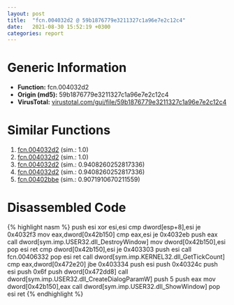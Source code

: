 ```yaml
---
layout: post
title:  "fcn.004032d2 @ 59b1876779e3211327c1a96e7e2c12c4"
date:   2021-08-30 15:52:19 +0300
categories: report
---
```


# Generic Information
- **Function:** fcn.004032d2
- **Origin (md5):** 59b1876779e3211327c1a96e7e2c12c4
- **VirusTotal:** [virustotal.com/gui/file/59b1876779e3211327c1a96e7e2c12c4][virustotal_ref]



# Similar Functions

1. [fcn.004032d2][similar_1_ref] (sim.: 1.0)
2. [fcn.004032d2][similar_2_ref] (sim.: 1.0)
3. [fcn.004032d2][similar_3_ref] (sim.: 0.9408260252817336)
4. [fcn.004032d2][similar_4_ref] (sim.: 0.9408260252817336)
5. [fcn.00402bbe][similar_5_ref] (sim.: 0.9071910670211559)


# Disassembled Code

{% highlight nasm %}
push esi
xor esi,esi
cmp dword[esp+8],esi
je 0x4032f3
mov eax,dword[0x42b150]
cmp eax,esi
je 0x4032eb
push eax
call dword[sym.imp.USER32.dll_DestroyWindow]
mov dword[0x42b150],esi
pop esi
ret 
cmp dword[0x42b150],esi
je 0x403303
push esi
call fcn.00406332
pop esi
ret 
call dword[sym.imp.KERNEL32.dll_GetTickCount]
cmp eax,dword[0x472e20]
jbe 0x403334
push esi
push 0x40324c
push esi
push 0x6f
push dword[0x472dd8]
call dword[sym.imp.USER32.dll_CreateDialogParamW]
push 5
push eax
mov dword[0x42b150],eax
call dword[sym.imp.USER32.dll_ShowWindow]
pop esi
ret 
{% endhighlight %}


[similar_1_ref]: /report/fcn.004032d2@fc08a944a357dc216338592f13f65b60
[similar_2_ref]: /report/fcn.004032d2@e7f0482c425f7bc9cd320f60c1cfa28c
[similar_3_ref]: /report/fcn.004032d2@999ae3491971c32d67bd4c32561ea381
[similar_4_ref]: /report/fcn.004032d2@5bfd33ece1aeef8bda2c7fc886262ed9
[similar_5_ref]: /report/fcn.00402bbe@88c77a55c813a535f04a021f665ec5b4
[virustotal_ref]: https://www.virustotal.com/gui/file/59b1876779e3211327c1a96e7e2c12c4
